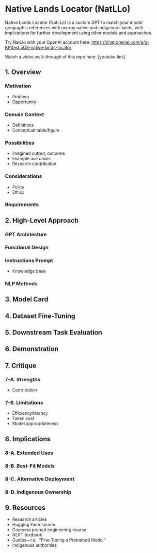 # Native Lands Locator (NatLLo)
Native Lands Locator (NatLLo) is a custom GPT to match your inputs' geographic references with nearby native and indigenous lands, with implications for further development using other models and approaches.

Try NatLlo with your OpenAI account here: https://chat.openai.com/g/g-KP0esL5Q8-native-lands-locator

Watch a video walk-through of this repo here: [youtube link]

## 1. Overview

### Motivation
- Problem
- Opportunity

### Domain Context
- Definitions
- Conceptual table/figure

### Possibilities
- Imagined output, outcome
- Example use cases
- Research contribution

### Considerations
- Policy
- Ethics

### Requirements

## 2. High-Level Approach

### GPT Architecture

### Functional Design

### Instructions Prompt
- Knowledge base

### NLP Methods

## 3. Model Card

## 4. Dataset Fine-Tuning

## 5. Downstream Task Evaluation

## 6. Demonstration

## 7. Critique

### 7-A. Strengths
- Contribution

### 7-B. Limitations
- Efficiency/latency
- Token cost
- Model appropriateness

## 8. Implications

### 8-A. Extended Uses

### 8-B. Best-Fit Models

### 8-C. Alternative Deployment

### 8-D. Indigenous Ownership

## 9. Resources
- Research articles
- Hugging Face course
- Coursera prompt engineering course
- NLPT textbook
- Guides—i.e., “Fine-Tuning a Pretrained Model”
- Indigenous authorities
